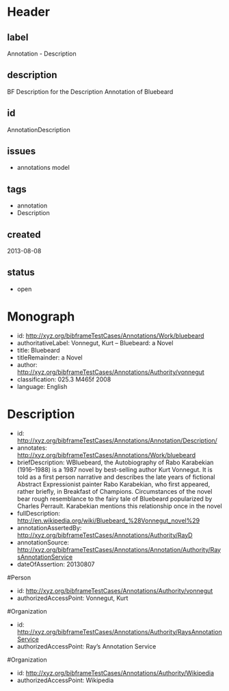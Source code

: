# Header

## label

Annotation -  Description 

## description

BF Description for the Description Annotation  of Bluebeard

## id

AnnotationDescription

## issues

* annotations model


## tags

* annotation
* Description

## created

2013-08-08

## status

* open


# Monograph 

* id: <http://xyz.org/bibframeTestCases/Annotations/Work/bluebeard>
* authoritativeLabel: Vonnegut, Kurt – Bluebeard: a Novel
* title: Bluebeard
* titleRemainder: a Novel
* author: <http://xyz.org/bibframeTestCases/Annotations/Authority/vonnegut>
* classification: 025.3 M465f 2008
* language: English

# Description

* id: <http://xyz.org/bibframeTestCases/Annotations/Annotation/Description/>
* annotates: <http://xyz.org/bibframeTestCases/Annotations/Work/bluebeard>
* briefDescription:   WBluebeard, the Autobiography of Rabo Karabekian (1916–1988) is a 1987 novel by best-selling author Kurt Vonnegut. It is told as a first person narrative and describes the late years of fictional Abstract Expressionist painter Rabo Karabekian, who first appeared, rather briefly, in Breakfast of Champions. Circumstances of the novel bear rough resemblance to the fairy tale of Bluebeard popularized by Charles Perrault. Karabekian mentions this relationship once in the novel
* fullDescription: <http://en.wikipedia.org/wiki/Bluebeard_%28Vonnegut_novel%29> 
* annotationAssertedBy: <http://xyz.org/bibframeTestCases/Annotations/Authority/RayD>
* annotationSource:   <http://xyz.org/bibframeTestCases/Annotations/Annotation/Authority/RaysAnnotationService>
* dateOfAssertion: 20130807


#Person
* id: <http://xyz.org/bibframeTestCases/Annotations/Authority/vonnegut>
* authorizedAccessPoint: Vonnegut, Kurt


#Organization
* id: <http://xyz.org/bibframeTestCases/Annotations/Authority/RaysAnnotationService>
* authorizedAccessPoint: Ray’s Annotation Service

#Organization
* id: <http://xyz.org/bibframeTestCases/Annotations/Authority/Wikipedia>
* authorizedAccessPoint: Wikipedia
